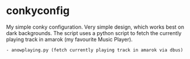 conkyconfig
===========

My simple conky configuration. Very simple design, which works best on dark
backgrounds. The script uses a python script to fetch the currently playing
track in amarok (my favourite Music Player).

	- anowplaying.py (fetch currently playing track in amarok via dbus)


